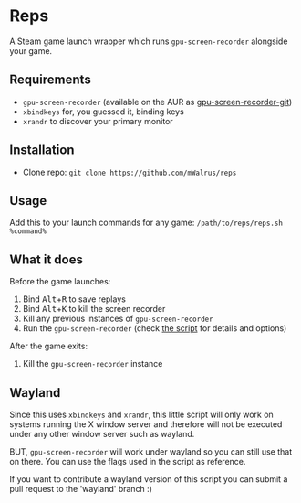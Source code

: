 # Reps
A Steam game launch wrapper which runs `gpu-screen-recorder` alongside your game.

## Requirements
- `gpu-screen-recorder` (available on the AUR as [gpu-screen-recorder-git](https://aur.archlinux.org/packages/gpu-screen-recorder-git))
- `xbindkeys` for, you guessed it, binding keys
- `xrandr` to discover your primary monitor

## Installation
- Clone repo: `git clone https://github.com/mWalrus/reps`

## Usage
Add this to your launch commands for any game:
`/path/to/reps/reps.sh %command%`

## What it does
Before the game launches:
1. Bind <kbd>Alt</kbd>+<kbd>R</kbd> to save replays
2. Bind <kbd>Alt</kbd>+<kbd>K</kbd> to kill the screen recorder
3. Kill any previous instances of `gpu-screen-recorder`
3. Run the `gpu-screen-recorder` (check [the script](./reps.sh) for details and options)

After the game exits:
1. Kill the `gpu-screen-recorder` instance

## Wayland
Since this uses `xbindkeys` and `xrandr`, this little script will only work on systems
running the X window server and therefore will not be executed under any other window
server such as wayland.

BUT, `gpu-screen-recorder` will work under wayland so you can still use that on there.
You can use the flags used in the script as reference.

If you want to contribute a wayland version of this script you can submit
a pull request to the 'wayland' branch :)
